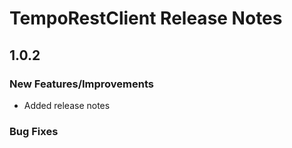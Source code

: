 # TempoRestClient Release Notes

## 1.0.2
### New Features/Improvements

* Added release notes

### Bug Fixes